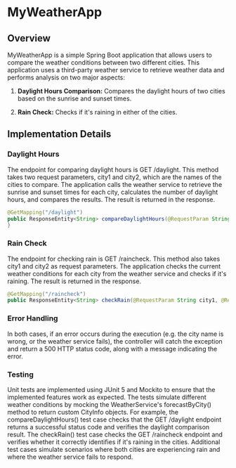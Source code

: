 # MyWeatherApp

## Overview

MyWeatherApp is a simple Spring Boot application that allows users to compare the weather conditions between two different cities. This application uses a third-party weather service to retrieve weather data and performs analysis on two major aspects:

1. **Daylight Hours Comparison:** Compares the daylight hours of two cities based on the sunrise and sunset times.

2. **Rain Check:** Checks if it's raining in either of the cities.

## Implementation Details

### Daylight Hours

The endpoint for comparing daylight hours is GET /daylight. This method takes two request parameters, city1 and city2, which are the names of the cities to compare. The application calls the weather service to retrieve the sunrise and sunset times for each city, calculates the number of daylight hours, and compares the results. The result is returned in the response.

```java
@GetMapping("/daylight")
public ResponseEntity<String> compareDaylightHours(@RequestParam String city1, @RequestParam String city2)
}
```

### Rain Check

The endpoint for checking rain is GET /raincheck. This method also takes city1 and city2 as request parameters. The application checks the current weather conditions for each city from the weather service and checks if it's raining. The result is returned in the response.

```java
@GetMapping("/raincheck")
public ResponseEntity<String> checkRain(@RequestParam String city1, @RequestParam String city2)

```

### Error Handling

In both cases, if an error occurs during the execution (e.g. the city name is wrong, or the weather service fails), the controller will catch the exception and return a 500 HTTP status code, along with a message indicating the error.

### Testing

Unit tests are implemented using JUnit 5 and Mockito to ensure that the implemented features work as expected.
The tests simulate different weather conditions by mocking the WeatherService's forecastByCity() method to return custom CityInfo objects.
For example, the compareDaylightHours() test case checks that the GET /daylight endpoint returns a successful status code and verifies the daylight comparison result.
The checkRain() test case checks the GET /raincheck endpoint and verifies whether it correctly identifies if it's raining in the cities.
Additional test cases simulate scenarios where both cities are experiencing rain and where the weather service fails to respond.
